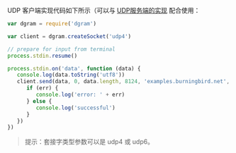 UDP 客户端实现代码如下所示（可以与 [UDP服务端的实现](./UDP服务端的实现.md) 配合使用：

```js
var dgram = require('dgram')

var client = dgram.createSocket('udp4')

// prepare for input from terminal
process.stdin.resume()

process.stdin.on('data', function (data) {
   console.log(data.toString('utf8'))
   client.send(data, 0, data.length, 8124, 'examples.burningbird.net', function (err, bytes) {
      if (err) {
         console.log('error: ' + err)
      } else {
         console.log('successful')
      }
   })
})
```

> 提示：套接字类型参数可以是 udp4 或 udp6。